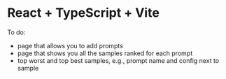 # React + TypeScript + Vite

To do:

- page that allows you to add prompts
- page that shows you all the samples ranked for each prompt
- top worst and top best samples, e.g., prompt name and config next to sample
